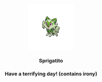 <p align="center">
    <img src="https://raw.githubusercontent.com/PokeAPI/sprites/master/sprites/pokemon/906.png" width="150" height="150">
</p>
<h3 align="center"> <b>Sprigatito</b></h3>
<h3 align="center">Have a terrifying day! (contains irony)</h3>
